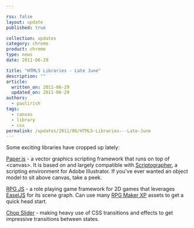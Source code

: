 ```yaml
---

rss: false
layout: update
published: true

collection: updates
category: chrome
product: chrome
type: news
date: 2011-06-29

title: "HTML5 Libraries - Late June"
description: ""
article:
  written_on: 2011-06-29
  updated_on: 2011-06-29
authors:
  - paulirish
tags:
  - canvas
  - library
  - css
permalink: /updates/2011/06/HTML5-Libraries---Late-June
---
```

Some exciting libraries have cropped up lately:

<a href="http://paperjs.org/">Paper.js</a> - a vector graphics scripting framework that runs on top of &lt;canvas>. It is based on and largely compatible with <a href="http://scriptographer.org" target="_blank">Scriptographer</a>, a scripting environment for Adobe Illustrator. If you've ever wanted an object model to sit above canvas, take a peek.

<a href="http://rpgjs.com/">RPG JS</a> - a role playing game framework for 2D games that leverages <a href="http://easeljs.com/">EaselJS</a> for its scene graph. Can use many <a href="http://www.rpgmakerweb.com/product/rpg-maker-xp">RPG Maker XP</a> assets to get a quick head start.

<a href="http://www.idangero.us/cs/">Chop Slider</a> - making heavy use of CSS transitions and effects to get impressive transitions between states.